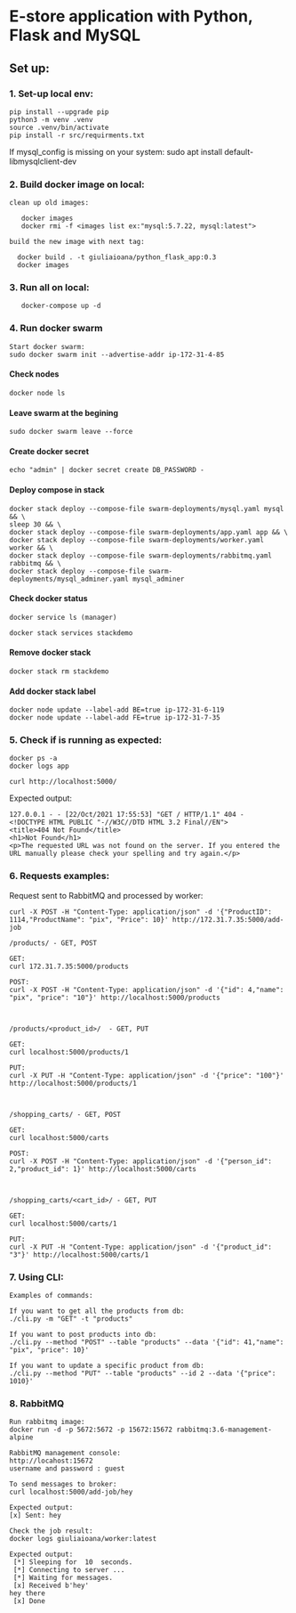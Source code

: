 # E-store application with Python, Flask and MySQL

## Set up:

### 1. Set-up local env: 
```
pip install --upgrade pip
python3 -m venv .venv
source .venv/bin/activate
pip install -r src/requirments.txt

```

If mysql_config is missing on your system:
sudo apt install default-libmysqlclient-dev 

### 2. Build docker image on local:
```
clean up old images:

   docker images
   docker rmi -f <images list ex:"mysql:5.7.22, mysql:latest">

build the new image with next tag:

  docker build . -t giuliaioana/python_flask_app:0.3
  docker images

```

### 3. Run all on local:

```
   docker-compose up -d

```

### 4. Run docker swarm 
```
Start docker swarm:
sudo docker swarm init --advertise-addr ip-172-31-4-85
```

#### Check nodes 
```
docker node ls
```

#### Leave swarm at the begining
```
sudo docker swarm leave --force
```

#### Create docker secret
```
echo "admin" | docker secret create DB_PASSWORD -
```

#### Deploy compose in stack
```
docker stack deploy --compose-file swarm-deployments/mysql.yaml mysql && \
sleep 30 && \
docker stack deploy --compose-file swarm-deployments/app.yaml app && \
docker stack deploy --compose-file swarm-deployments/worker.yaml worker && \
docker stack deploy --compose-file swarm-deployments/rabbitmq.yaml rabbitmq && \
docker stack deploy --compose-file swarm-deployments/mysql_adminer.yaml mysql_adminer
```

#### Check docker status
```
docker service ls (manager)
```

```
docker stack services stackdemo
```

#### Remove docker stack
```
docker stack rm stackdemo
```

#### Add docker stack label
```
docker node update --label-add BE=true ip-172-31-6-119
docker node update --label-add FE=true ip-172-31-7-35
```
### 5. Check if is running as expected:

```
docker ps -a
docker logs app

curl http://localhost:5000/

```
Expected output:

```
127.0.0.1 - - [22/Oct/2021 17:55:53] "GET / HTTP/1.1" 404 -
<!DOCTYPE HTML PUBLIC "-//W3C//DTD HTML 3.2 Final//EN">
<title>404 Not Found</title>
<h1>Not Found</h1>
<p>The requested URL was not found on the server. If you entered the URL manually please check your spelling and try again.</p>

```

### 6. Requests examples: 

Request sent to RabbitMQ and processed by worker: 
```
curl -X POST -H "Content-Type: application/json" -d '{"ProductID": 1114,"ProductName": "pix", "Price": 10}' http://172.31.7.35:5000/add-job
```
```
/products/ - GET, POST

GET: 
curl 172.31.7.35:5000/products

POST: 
curl -X POST -H "Content-Type: application/json" -d '{"id": 4,"name": "pix", "price": "10"}' http://localhost:5000/products



/products/<product_id>/  - GET, PUT 

GET:
curl localhost:5000/products/1

PUT: 
curl -X PUT -H "Content-Type: application/json" -d '{"price": "100"}' http://localhost:5000/products/1



/shopping_carts/ - GET, POST 

GET: 
curl localhost:5000/carts

POST:
curl -X POST -H "Content-Type: application/json" -d '{"person_id": 2,"product_id": 1}' http://localhost:5000/carts



/shopping_carts/<cart_id>/ - GET, PUT

GET: 
curl localhost:5000/carts/1

PUT:
curl -X PUT -H "Content-Type: application/json" -d '{"product_id": "3"}' http://localhost:5000/carts/1

```

### 7. Using CLI: 

``` 
Examples of commands: 

If you want to get all the products from db: 
./cli.py -m "GET" -t "products" 

If you want to post products into db: 
./cli.py --method "POST" --table "products" --data '{"id": 41,"name": "pix", "price": 10}'

If you want to update a specific product from db:
./cli.py --method "PUT" --table "products" --id 2 --data '{"price": 1010}'

```

### 8. RabbitMQ

```
Run rabbitmq image: 
docker run -d -p 5672:5672 -p 15672:15672 rabbitmq:3.6-management-alpine

RabbitMQ management console:
http://locahost:15672
username and password : guest 

To send messages to broker: 
curl localhost:5000/add-job/hey

Expected output: 
[x] Sent: hey

Check the job result: 
docker logs giuliaioana/worker:latest

Expected output: 
 [*] Sleeping for  10  seconds.
 [*] Connecting to server ...
 [*] Waiting for messages.
 [x] Received b'hey'
hey there
 [x] Done

```
